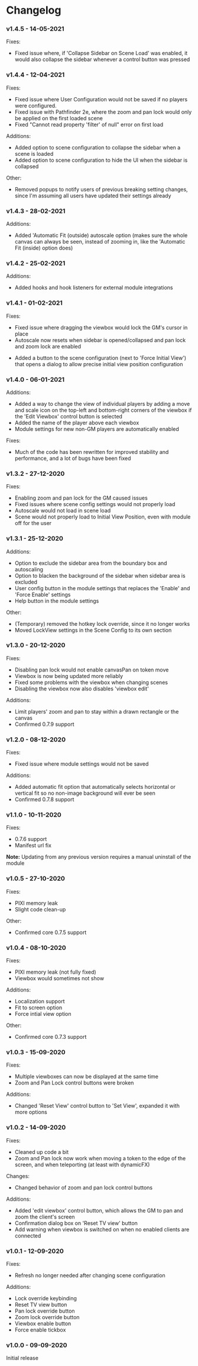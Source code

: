 # Changelog
### v1.4.5 - 14-05-2021
Fixes:
<ul>
<li>Fixed issue where, if 'Collapse Sidebar on Scene Load' was enabled, it would also collapse the sidebar whenever a control button was pressed</li>
</ul>

### v1.4.4 - 12-04-2021
Fixes:
<ul>
<li>Fixed issue where User Configuration would not be saved if no players were configured.</li>
<li>Fixed issue with Pathfinder 2e, where the zoom and pan lock would only be applied on the first loaded scene</li>
<li>Fixed "Cannot read property 'filter' of null" error on first load</li>
</ul>

Additions:
<ul>
<li>Added option to scene configuration to collapse the sidebar when a scene is loaded</li>
<li>Added option to scene configuration to hide the UI when the sidebar is collapsed</li>
</ul>

Other:
<ul>
<li>Removed popups to notify users of previous breaking setting changes, since I'm assuming all users have updated their settings already</li>
</ul>

### v1.4.3 - 28-02-2021
Additions:
<ul>
<li>Added 'Automatic Fit (outside) autoscale option (makes sure the whole canvas can always be seen, instead of zooming in, like the 'Automatic Fit (inside) option does)</li>
</ul>

### v1.4.2 - 25-02-2021
Additions:
<ul>
<li>Added hooks and hook listeners for external module integrations</li>
</ul>

### v1.4.1 - 01-02-2021
Fixes:
<ul>
<li>Fixed issue where dragging the viewbox would lock the GM's cursor in place</li>
<li>Autoscale now resets when sidebar is opened/collapsed and pan lock and zoom lock are enabled</li>
</ul>

<ul>
<li>Added a button to the scene configuration (next to 'Force Initial View') that opens a dialog to allow precise initial view position configuration</li>
</ul>

### v1.4.0 - 06-01-2021
Additions:
<ul>
<li>Added a way to change the view of individual players by adding a move and scale icon on the top-left and bottom-right corners of the viewbox if the 'Edit Viewbox' control button is selected</li>
<li>Added the name of the player above each viewbox</li>
<li>Module settings for new non-GM players are automatically enabled</li>
</ul>
Fixes:
<ul>
<li>Much of the code has been rewritten for improved stability and performance, and a lot of bugs have been fixed</li>
</ul>

### v1.3.2 - 27-12-2020
Fixes:
<ul>
<li>Enabling zoom and pan lock for the GM caused issues</li>
<li>Fixed issues where scene config settings would not properly load</li>
<li>Autoscale would not load in scene load</li>
<li>Scene would not properly load to Initial View Position, even with module off for the user</li> 
</ul>

### v1.3.1 - 25-12-2020
Additions:
<ul>
<li>Option to exclude the sidebar area from the boundary box and autoscaling</li>
<li>Option to blacken the background of the sidebar when sidebar area is excluded</li>
<li>User config button in the module settings that replaces the 'Enable' and 'Force Enable' settings</li>
<li>Help button in the module settings</li>
</ul>
Other:
<ul>
<li>(Temporary) removed the hotkey lock override, since it no longer works</li>
<li>Moved LockView settings in the Scene Config to its own section</li>
</ul>

### v1.3.0 - 20-12-2020
Fixes:
<ul>
<li>Disabling pan lock would not enable canvasPan on token move</li>
<li>Viewbox is now being updated more reliably</li>
<li>Fixed some problems with the viewbox when changing scenes</li>
<li>Disabling the viewbox now also disables 'viewbox edit'</li>
</ul>
Additions:
<ul>
<li>Limit players' zoom and pan to stay within a drawn rectangle or the canvas</li>
<li>Confirmed 0.7.9 support</li>
</ul>

### v1.2.0 - 08-12-2020
Fixes:
<ul>
<li>Fixed issue where module settings would not be saved</li>
</ul>
Additions:
<ul>
<li>Added automatic fit option that automatically selects horizontal or vertical fit so no non-image background will ever be seen</li>
<li>Confirmed 0.7.8 support</li>
</ul>

### v1.1.0 - 10-11-2020
Fixes:
<ul>
<li>0.7.6 support</li>
<li>Manifest url fix</li>
</ul>
<b>Note:</b> Updating from any previous version requires a manual uninstall of the module

### v1.0.5 - 27-10-2020
Fixes:
<ul>
<li>PIXI memory leak</li>
<li>Slight code clean-up</li>
</ul>
Other:
<ul>
<li>Confirmed core 0.7.5 support</li>
</ul>

### v1.0.4 - 08-10-2020
Fixes:
<ul>
<li>PIXI memory leak (not fully fixed)</li>
<li>Viewbox would sometimes not show</li>
</ul>
Additions:
<ul>
<li>Localization support</li>
<li>Fit to screen option</li>
<li>Force intial view option</li>
</ul>
Other:
<ul>
<li>Confirmed core 0.7.3 support</li>
</ul>

### v1.0.3 - 15-09-2020
Fixes:
<ul>
<li>Multiple viewboxes can now be displayed at the same time</li>
<li>Zoom and Pan Lock control buttons were broken</li>
</ul>
Additions:
<ul>
<li>Changed 'Reset View' control button to 'Set View', expanded it with more options</li>
</ul>

### v1.0.2 - 14-09-2020
Fixes: 
<ul>
<li>Cleaned up code a bit</li>
<li>Zoom and Pan lock now work when moving a token to the edge of the screen, and when teleporting (at least with dynamicFX)</li>
</ul>
Changes:
<ul>
<li>Changed behavior of zoom and pan lock control buttons</li>
</ul>
Additions:
<ul>
<li>Added 'edit viewbox' control button, which allows the GM to pan and zoom the client's screen</li>
<li>Confirmation dialog box on 'Reset TV view' button</li>
<li>Add warning when viewbox is switched on when no enabled clients are connected</li>
</ul>

### v1.0.1 - 12-09-2020
Fixes: 
<ul>
<li>Refresh no longer needed after changing scene configuration
</ul>
Additions:
<ul>
<li>Lock override keybinding</li>
<li>Reset TV view button</li>
<li>Pan lock override button</li>
<li>Zoom lock override button</li>
<li>Viewbox enable button</li>
<li>Force enable tickbox</li>
</ul>

### v1.0.0 - 09-09-2020
Initial release<br>